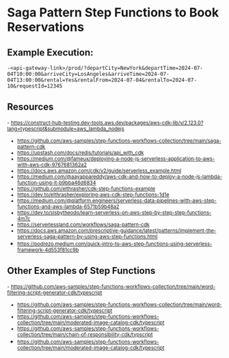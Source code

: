 # Saga Pattern Step Functions to Book Reservations

## Example Execution: 
 `-<api-gateway-link>/prod/?departCity=NewYork&departTime=2024-07-04T10:00:00&arriveCity=LosAngeles&arriveTime=2024-07-04T13:00:00&rental=Yes&rentalFrom=2024-07-04&rentalTo=2024-07-10&requestId=12345`

## Resources
<small>- https://construct-hub-testing.dev-tools.aws.dev/packages/aws-cdk-lib/v/2.123.0?lang=typescript&submodule=aws_lambda_nodejs
- https://github.com/aws-samples/step-functions-workflows-collection/tree/main/saga-pattern-cdk
- https://upstash.com/docs/redis/tutorials/api_with_cdk
- https://medium.com/@fameux/deploying-a-node-js-serverless-application-to-aws-with-aws-cdk-9767681362a2
- https://docs.aws.amazon.com/cdk/v2/guide/serverless_example.html
- https://medium.com/@aayappareddy/aws-cdk-and-how-to-deploy-a-node-js-lambda-function-using-it-b9bba46d6834
- https://github.com/elthrasher/cdk-step-functions-example
- https://dev.to/elthrasher/exploring-aws-cdk-step-functions-1d1e
- https://medium.com/@platform.engineers/serverless-data-pipelines-with-aws-step-functions-and-aws-lambda-6571b59b48a2
- https://dev.to/slsbytheodo/learn-serverless-on-aws-step-by-step-step-functions-4m7c
- https://serverlessland.com/workflows/saga-pattern-cdk
- https://docs.aws.amazon.com/prescriptive-guidance/latest/patterns/implement-the-serverless-saga-pattern-by-using-aws-step-functions.html
- https://podrezo.medium.com/quick-intro-to-aws-step-functions-using-serverless-framework-4d553f81cc9b</small>

## Other Examples of Step Functions
<small>- https://github.com/aws-samples/step-functions-workflows-collection/tree/main/word-filtering-script-generator-cdk/typescript
- https://github.com/aws-samples/step-functions-workflows-collection/tree/main/word-filtering-script-generator-cdk/typescript
- https://github.com/aws-samples/step-functions-workflows-collection/tree/main/moderated-image-catalog-cdk/typescript
- https://github.com/aws-samples/step-functions-workflows-collection/tree/main/chain-of-responsibility-cdk/typscript
- https://github.com/aws-samples/step-functions-workflows-collection/tree/main/moderated-image-catalog-cdk/typescript</small>